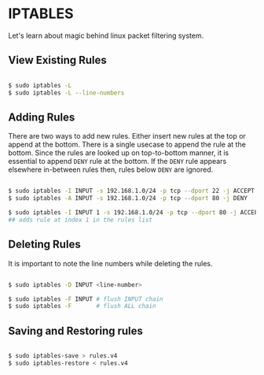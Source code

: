 # IPTABLES
Let's learn about magic behind linux packet filtering system.

## View Existing Rules
```bash

$ sudo iptables -L
$ sudo iptables -L --line-numbers

```

## Adding Rules
There are two ways to add new rules. Either insert new rules at the top or append at the bottom. There is a single usecase to append the rule
at the bottom. Since the rules are looked up on top-to-bottom manner, it is essential to append `DENY` rule at the bottom. If the `DENY` rule appears elsewhere in-between rules then, rules below `DENY` are ignored.

```bash

$ sudo iptables -I INPUT -s 192.168.1.0/24 -p tcp --dport 22 -j ACCEPT
$ sudo iptables -A INPUT -s 192.168.1.0/24 -p tcp --dport 80 -j DENY

$ sudo iptables -I INPUT 1 -s 192.168.1.0/24 -p tcp --dport 80 -j ACCEPT
## adds rule at index 1 in the rules list

```

## Deleting Rules
It is important to note the line numbers while deleting the rules.

```bash

$ sudo iptables -D INPUT <line-number>

$ sudo iptables -F INPUT # flush INPUT chain
$ sudo iptables -F       # flush ALL chain

```

## Saving and Restoring rules

```bash

$ sudo iptables-save > rules.v4
$ sudo iptables-restore < rules.v4

```